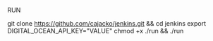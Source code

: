 RUN

git clone https://github.com/cajacko/jenkins.git && cd jenkins
export DIGITAL_OCEAN_API_KEY="VALUE"
chmod +x ./run && ./run
